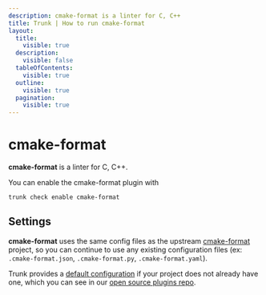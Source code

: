 ```yaml
---
description: cmake-format is a linter for C, C++
title: Trunk | How to run cmake-format
layout:
  title:
    visible: true
  description:
    visible: false
  tableOfContents:
    visible: true
  outline:
    visible: true
  pagination:
    visible: true
---
```


# cmake-format

**cmake-format** is a linter for C, C++.

You can enable the cmake-format plugin with

```shell
trunk check enable cmake-format
```

## Settings


**cmake-format** uses the same config files as the
upstream [cmake-format](https://github.com/cheshirekow/cmake_format) project, so you can continue to use any
existing configuration files (ex: `.cmake-format.json`, `.cmake-format.py`, `.cmake-format.yaml`).
    

Trunk provides a [default configuration](https://github.com/trunk-io/plugins/tree/main/linters/cmake-format) if your project does not already have one,
which you can see in our [open source plugins repo](https://github.com/trunk-io/plugins/tree/main).
